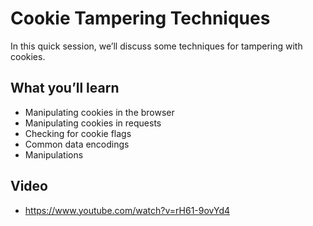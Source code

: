 # Cookie Tampering Techniques

In this quick session, we’ll discuss some techniques for tampering with cookies.

## What you’ll learn

  * Manipulating cookies in the browser
  * Manipulating cookies in requests
  * Checking for cookie flags
  * Common data encodings
  * Manipulations



## Video

 
* https://www.youtube.com/watch?v=rH61-9ovYd4
